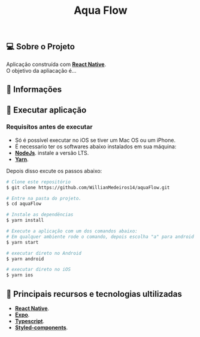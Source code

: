 <h1 align="center">
  Aqua Flow
</h1>

<br>

## 💻 Sobre o Projeto

Aplicação construída com **[React Native](https://reactnative.dev/)**. <br />
O objetivo da apliacação é...


## 🚀 Informações

## 🎲 Executar aplicação

### Requisítos antes de executar

- Só é possível executar no iOS se tiver um Mac OS ou um iPhone.
- É necessario ter os softwares abaixo instalados em sua máquina:
- **[NodeJs](https://nodejs.org/en)**. instale a versão LTS.
- **[Yarn](https://classic.yarnpkg.com/lang/en/docs/install/#windows-stable)**.

Depois disso excute os passos abaixo:

```bash
# Clone este repositório
$ git clone https://github.com/WillianMedeiros14/aquaFlow.git

# Entre na pasta do projeto.
$ cd aquaFlow

# Instale as dependências
$ yarn install

# Execute a aplicação com um dos comandos abaixo:
# Em qualquer ambiente rode o comando, depois escolha "a" para android ou "i" para ios
$ yarn start

# executar direto no Android
$ yarn android

# executar direto no iOS
$ yarn ios

```

## 🚀 Principais recursos e tecnologias ultilizadas

- **[React Native](https://reactnative.dev/)**.
- **[Expo](https://docs.expo.dev/)**.
- **[Typescript](https://www.typescriptlang.org/)**.
- **[Styled-components](https://styled-components.com/docs)**.
